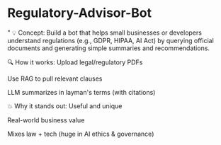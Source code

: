 # Regulatory-Advisor-Bot

"
💡 Concept:
Build a bot that helps small businesses or developers understand regulations (e.g., GDPR, HIPAA, AI Act) by querying official documents and generating simple summaries and recommendations.

🔍 How it works:
Upload legal/regulatory PDFs

Use RAG to pull relevant clauses

LLM summarizes in layman's terms (with citations)

💥 Why it stands out:
Useful and unique

Real-world business value

Mixes law + tech (huge in AI ethics & governance)

